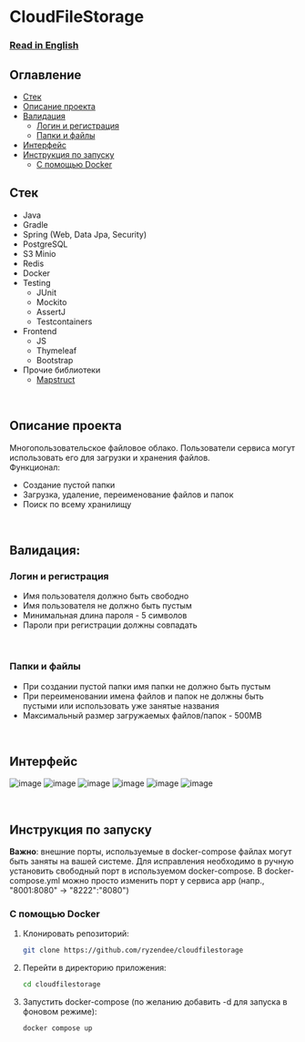 # CloudFileStorage
### [Read in English](README.md)
## Оглавление
- [Стек](#стек)
- [Описание проекта](#описание-проекта)
- [Валидация](#валидация)
  - [Логин и регистрация](#логин-и-регистрация)
  - [Папки и файлы](#папки-и-файлы)
- [Интерфейс](#интерфейс)
- [Инструкция по запуску](#инструкция-по-запуску)
  - [С помощью Docker](#с-помощью-docker)


## Стек
- Java
- Gradle
- Spring (Web, Data Jpa, Security)
- PostgreSQL
- S3 Minio
- Redis
- Docker
- Testing
	- JUnit
	- Mockito 
	- AssertJ
  - Testcontainers
- Frontend
  - JS
  - Thymeleaf
  - Bootstrap
- Прочие библиотеки
	- [Mapstruct](https://mapstruct.org/)

<br>

## Описание проекта
Многопользовательское файловое облако. Пользователи сервиса могут использовать его для загрузки и хранения файлов.
<br>
Функционал:
- Создание пустой папки
- Загрузка, удаление, переименование файлов и папок
- Поиск по всему хранилищу

<br>

## Валидация:
### Логин и регистрация
- Имя пользователя должно быть свободно
- Имя пользователя не должно быть пустым
- Минимальная длина пароля - 5 символов
- Пароли при регистрации должны совпадать

<br>

### Папки и файлы
- При создании пустой папки имя папки не должно быть пустым
- При переименовании имена файлов и папок не должны быть пустыми или использовать уже занятые названия
- Максимальный размер загружаемых файлов/папок - 500MB

<br>

## Интерфейс
![image](https://github.com/user-attachments/assets/4ba92684-08ca-48af-a0dc-d61d14504eb7)
![image](https://github.com/user-attachments/assets/cbdc74ad-476f-4030-8727-06b20c0ce7e0)
![image](https://github.com/user-attachments/assets/c769a4a9-c83c-4afd-88c8-1a205930e65b)
![image](https://github.com/user-attachments/assets/ff52aa46-9e54-4e3d-a30e-4de5b8c62fe6)
![image](https://github.com/user-attachments/assets/1722ef84-db41-4c58-a7f0-3271bb033e73)
![image](https://github.com/user-attachments/assets/f82ce383-3af3-4936-9e04-d95bcbbb4b26)

<br>

## Инструкция по запуску
**Важно**: внешние порты, используемые в docker-compose файлах могут быть заняты на вашей системе. Для исправления необходимо в ручную установить свободный порт в используемом docker-compose. 
В docker-compose.yml можно просто изменить порт у сервиса app (напр., "8001:8080" -> "8222":"8080")


### С помощью Docker
1. Клонировать репозиторий:
    ```sh
    git clone https://github.com/ryzendee/cloudfilestorage
    ```
2. Перейти в директорию приложения:
    ```sh
    cd cloudfilestorage
    ```
3. Запустить docker-compose (по желанию добавить -d для запуска в фоновом режиме):
    ```sh
    docker compose up
    ```
